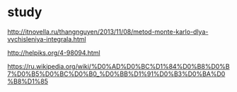 # study

http://itnovella.ru/thangnguyen/2013/11/08/metod-monte-karlo-dlya-vychisleniya-integrala.html 

http://helpiks.org/4-98094.html

https://ru.wikipedia.org/wiki/%D0%AD%D0%BC%D1%84%D0%B8%D0%B7%D0%B5%D0%BC%D0%B0_%D0%BB%D1%91%D0%B3%D0%BA%D0%B8%D1%85
